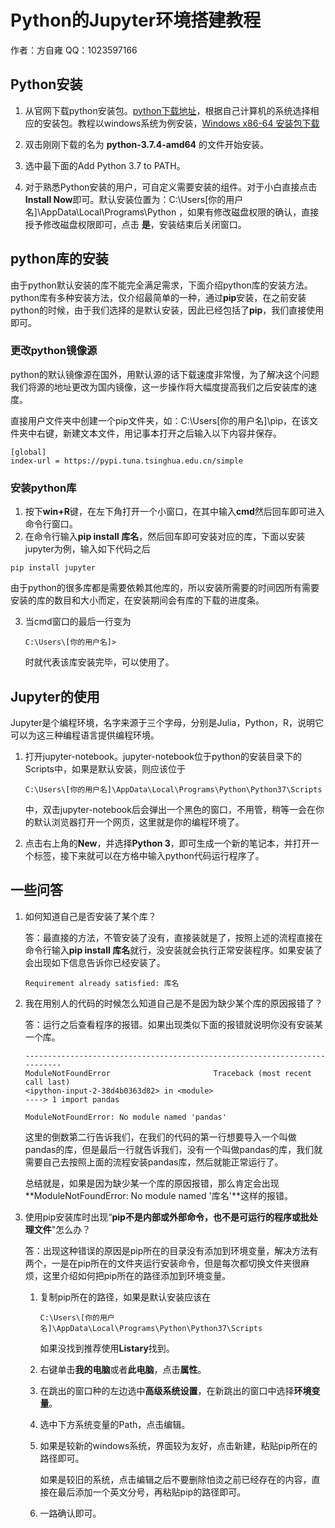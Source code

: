 # Python的Jupyter环境搭建教程

作者：方自雍  QQ：1023597166

## Python安装

1. 从官网下载python安装包。[python下载地址](https://www.python.org/downloads/)，根据自己计算机的系统选择相应的安装包。教程以windows系统为例安装，[Windows x86-64 安装包下载](https://www.python.org/ftp/python/3.7.4/python-3.7.4-amd64.exe)
2. 双击刚刚下载的名为 **python-3.7.4-amd64** 的文件开始安装。

3. 选中最下面的Add Python 3.7 to PATH。
4. 对于熟悉Python安装的用户，可自定义需要安装的组件。对于小白直接点击**Install Now**即可。默认安装位置为：C:\Users\[你的用户名]\AppData\Local\Programs\Python ，如果有修改磁盘权限的确认，直接授予修改磁盘权限即可，点击 **是**，安装结束后关闭窗口。

## python库的安装

由于python默认安装的库不能完全满足需求，下面介绍python库的安装方法。python库有多种安装方法，仅介绍最简单的一种，通过**pip**安装，在之前安装python的时候，由于我们选择的是默认安装，因此已经包括了**pip**，我们直接使用即可。

### 更改python镜像源

python的默认镜像源在国外，用默认源的话下载速度非常慢，为了解决这个问题我们将源的地址更改为国内镜像，这一步操作将大幅度提高我们之后安装库的速度。

直接用户文件夹中创建一个pip文件夹，如：C:\Users\[你的用户名]\pip，在该文件夹中右键，新建文本文件，用记事本打开之后输入以下内容并保存。

```
[global]
index-url = https://pypi.tuna.tsinghua.edu.cn/simple
```

### 安装python库

1. 按下**win+R**键，在左下角打开一个小窗口，在其中输入**cmd**然后回车即可进入命令行窗口。
2. 在命令行输入**pip install 库名**，然后回车即可安装对应的库，下面以安装jupyter为例，输入如下代码之后

```
pip install jupyter
```

​		由于python的很多库都是需要依赖其他库的，所以安装所需要的时间因所有需要安装的库的数目和大小而定，在安装期间会有库的下载的进度条。

3. 当cmd窗口的最后一行变为

   ```
   C:\Users\[你的用户名]>
   ```

   时就代表该库安装完毕，可以使用了。

## Jupyter的使用

Jupyter是个编程环境，名字来源于三个字母，分别是Julia，Python，R，说明它可以为这三种编程语言提供编程环境。

1. 打开jupyter-notebook。jupyter-notebook位于python的安装目录下的Scripts中，如果是默认安装，则应该位于

   ```
   C:\Users\[你的用户名]\AppData\Local\Programs\Python\Python37\Scripts
   ```

   中，双击jupyter-notebook后会弹出一个黑色的窗口，不用管，稍等一会在你的默认浏览器打开一个网页，这里就是你的编程环境了。

2. 点击右上角的**New**，并选择**Python 3**，即可生成一个新的笔记本，并打开一个标签，接下来就可以在方格中输入python代码运行程序了。



## 一些问答

1. 如何知道自己是否安装了某个库？

   答：最直接的方法，不管安装了没有，直接装就是了，按照上述的流程直接在命令行输入**pip install 库名**就行，没安装就会执行正常安装程序。如果安装了会出现如下信息告诉你已经安装了。

   ```
   Requirement already satisfied: 库名
   ```

2. 我在用别人的代码的时候怎么知道自己是不是因为缺少某个库的原因报错了？

   答：运行之后查看程序的报错。如果出现类似下面的报错就说明你没有安装某一个库。

   ```
   ---------------------------------------------------------------------------
   ModuleNotFoundError                       Traceback (most recent call last)
   <ipython-input-2-38d4b0363d82> in <module>
   ----> 1 import pandas
   
   ModuleNotFoundError: No module named 'pandas'
   ```

   这里的倒数第二行告诉我们，在我们的代码的第一行想要导入一个叫做pandas的库，但是最后一行就告诉我们，没有一个叫做pandas的库，我们就需要自己去按照上面的流程安装pandas库，然后就能正常运行了。

   总结就是，如果是因为缺少某一个库的原因报错，那么肯定会出现**ModuleNotFoundError: No module named '库名'**这样的报错。

3. 使用pip安装库时出现“**pip不是内部或外部命令，也不是可运行的程序或批处理文件**"怎么办？

   答：出现这种错误的原因是pip所在的目录没有添加到环境变量，解决方法有两个，一是在pip所在的文件夹运行安装命令，但是每次都切换文件夹很麻烦，这里介绍如何把pip所在的路径添加到环境变量。

   1. 复制pip所在的路径，如果是默认安装应该在

      ```
      C:\Users\[你的用户名]\AppData\Local\Programs\Python\Python37\Scripts
      ```

      如果没找到推荐使用**Listary**找到。

   2. 右键单击**我的电脑**或者**此电脑**，点击**属性**。

   3. 在跳出的窗口种的左边选中**高级系统设置**，在新跳出的窗口中选择**环境变量**。

   4. 选中下方系统变量的Path，点击编辑。

   5. 如果是较新的windows系统，界面较为友好，点击新建，粘贴pip所在的路径即可。

      如果是较旧的系统，点击编辑之后不要删除怕烫之前已经存在的内容，直接在最后添加一个英文分号，再粘贴pip的路径即可。

   6. 一路确认即可。